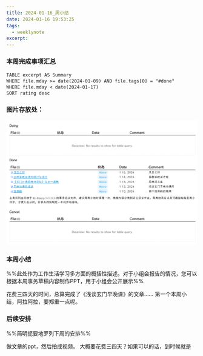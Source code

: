 ```yaml
---
title: 2024-01-16_周小结
date: 2024-01-16 19:53:25
tags:
  - weeklynote
excerpt:
---
```


### 本周完成事项汇总


```dataview
TABLE excerpt AS Summary
WHERE file.mday >= date(2024-01-09) AND file.tags[0] = "#done"
WHERE file.mday < date(2024-01-17)
SORT rating desc
```

### 图片存放处：

![1234.png丨290](https://raw.githubusercontent.com/luo029/bookimage/master/image1234.png)


### 本周小结
%%此处作为工作生活学习多方面的概括性描述。对于小组会报告的情况，您可以根据本周事务草稿内容制作PPT，用于小组会公开展示%%

花费三四天的时间，总算完成了《浅谈玄门早晚课》的文章……
第一个本周小结，阿拉阿拉，要郑重一点呢。

### 后续安排
%%简明扼要地罗列下周的安排%%

做文章的ppt，然后拍成视频。
大概要花费三四天？如果可以的话，到时候就是